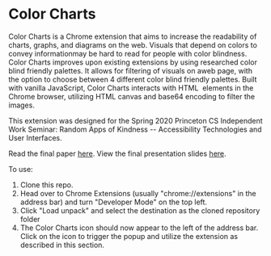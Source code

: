# Color Charts

Color Charts is a Chrome extension that aims to increase the readability of charts, graphs, and diagrams on the web. Visuals that depend on colors to convey informationmay be hard to read for people with color blindness. Color Charts improves upon existing extensions by using researched color blind friendly palettes. It allows for filtering of visuals on aweb page, with the option to choose between 4 different color blind friendly palettes. Built with vanilla JavaScript, Color Charts interacts with HTML <img> elements in the Chrome browser, utilizing HTML canvas and base64 encoding to filter the images.

This extension was designed for the Spring 2020 Princeton CS Independent Work Seminar: Random Apps of Kindness -- Accessibility Technologies and User Interfaces.

Read the final paper [here](https://github.com/karenying/color-charts/blob/master/src/assets/paper.pdf). View the final presentation slides [here](https://github.com/karenying/color-charts/blob/master/src/assets/slides.pdf).

To use:

1. Clone this repo.
2. Head over to Chrome Extensions (usually "chrome://extensions" in the address bar) and turn "Developer Mode" on the top left.
3. Click "Load unpack" and select the destination as the cloned repository folder
4. The Color Charts icon should now appear to the left of the address bar. Click on the icon to trigger the popup and utilize the extension as described in this section.

